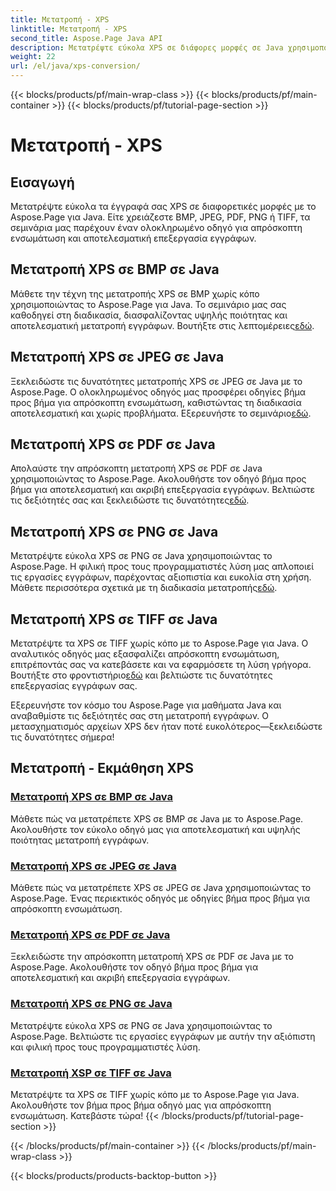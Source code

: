 ```yaml
---
title: Μετατροπή - XPS
linktitle: Μετατροπή - XPS
second_title: Aspose.Page Java API
description: Μετατρέψτε εύκολα XPS σε διάφορες μορφές σε Java χρησιμοποιώντας το Aspose.Page. Βελτιώστε την επεξεργασία εγγράφων με τους οδηγούς βήμα προς βήμα για ακριβή και αποτελεσματική μετατροπή.
weight: 22
url: /el/java/xps-conversion/
---
```


{{< blocks/products/pf/main-wrap-class >}}
{{< blocks/products/pf/main-container >}}
{{< blocks/products/pf/tutorial-page-section >}}

# Μετατροπή - XPS


## Εισαγωγή

Μετατρέψτε εύκολα τα έγγραφά σας XPS σε διαφορετικές μορφές με το Aspose.Page για Java. Είτε χρειάζεστε BMP, JPEG, PDF, PNG ή TIFF, τα σεμινάρια μας παρέχουν έναν ολοκληρωμένο οδηγό για απρόσκοπτη ενσωμάτωση και αποτελεσματική επεξεργασία εγγράφων.

## Μετατροπή XPS σε BMP σε Java

 Μάθετε την τέχνη της μετατροπής XPS σε BMP χωρίς κόπο χρησιμοποιώντας το Aspose.Page για Java. Το σεμινάριο μας σας καθοδηγεί στη διαδικασία, διασφαλίζοντας υψηλής ποιότητας και αποτελεσματική μετατροπή εγγράφων. Βουτήξτε στις λεπτομέρειες[εδώ](./to-bmp/).

## Μετατροπή XPS σε JPEG σε Java

Ξεκλειδώστε τις δυνατότητες μετατροπής XPS σε JPEG σε Java με το Aspose.Page. Ο ολοκληρωμένος οδηγός μας προσφέρει οδηγίες βήμα προς βήμα για απρόσκοπτη ενσωμάτωση, καθιστώντας τη διαδικασία αποτελεσματική και χωρίς προβλήματα. Εξερευνήστε το σεμινάριο[εδώ](./to-jpeg/).

## Μετατροπή XPS σε PDF σε Java

 Απολαύστε την απρόσκοπτη μετατροπή XPS σε PDF σε Java χρησιμοποιώντας το Aspose.Page. Ακολουθήστε τον οδηγό βήμα προς βήμα για αποτελεσματική και ακριβή επεξεργασία εγγράφων. Βελτιώστε τις δεξιότητές σας και ξεκλειδώστε τις δυνατότητες[εδώ](./to-pdf/).

## Μετατροπή XPS σε PNG σε Java

 Μετατρέψτε εύκολα XPS σε PNG σε Java χρησιμοποιώντας το Aspose.Page. Η φιλική προς τους προγραμματιστές λύση μας απλοποιεί τις εργασίες εγγράφων, παρέχοντας αξιοπιστία και ευκολία στη χρήση. Μάθετε περισσότερα σχετικά με τη διαδικασία μετατροπής[εδώ](./to-png/).

## Μετατροπή XPS σε TIFF σε Java

 Μετατρέψτε τα XPS σε TIFF χωρίς κόπο με το Aspose.Page για Java. Ο αναλυτικός οδηγός μας εξασφαλίζει απρόσκοπτη ενσωμάτωση, επιτρέποντάς σας να κατεβάσετε και να εφαρμόσετε τη λύση γρήγορα. Βουτήξτε στο φροντιστήριο[εδώ](./to-tiff/) και βελτιώστε τις δυνατότητες επεξεργασίας εγγράφων σας.

Εξερευνήστε τον κόσμο του Aspose.Page για μαθήματα Java και αναβαθμίστε τις δεξιότητές σας στη μετατροπή εγγράφων. Ο μετασχηματισμός αρχείων XPS δεν ήταν ποτέ ευκολότερος—ξεκλειδώστε τις δυνατότητες σήμερα!
## Μετατροπή - Εκμάθηση XPS
### [Μετατροπή XPS σε BMP σε Java](./to-bmp/)
Μάθετε πώς να μετατρέπετε XPS σε BMP σε Java με το Aspose.Page. Ακολουθήστε τον εύκολο οδηγό μας για αποτελεσματική και υψηλής ποιότητας μετατροπή εγγράφων.
### [Μετατροπή XPS σε JPEG σε Java](./to-jpeg/)
Μάθετε πώς να μετατρέπετε XPS σε JPEG σε Java χρησιμοποιώντας το Aspose.Page. Ένας περιεκτικός οδηγός με οδηγίες βήμα προς βήμα για απρόσκοπτη ενσωμάτωση.
### [Μετατροπή XPS σε PDF σε Java](./to-pdf/)
Ξεκλειδώστε την απρόσκοπτη μετατροπή XPS σε PDF σε Java με το Aspose.Page. Ακολουθήστε τον οδηγό βήμα προς βήμα για αποτελεσματική και ακριβή επεξεργασία εγγράφων.
### [Μετατροπή XPS σε PNG σε Java](./to-png/)
Μετατρέψτε εύκολα XPS σε PNG σε Java χρησιμοποιώντας το Aspose.Page. Βελτιώστε τις εργασίες εγγράφων με αυτήν την αξιόπιστη και φιλική προς τους προγραμματιστές λύση.
### [Μετατροπή XSP σε TIFF σε Java](./to-tiff/)
Μετατρέψτε τα XPS σε TIFF χωρίς κόπο με το Aspose.Page για Java. Ακολουθήστε τον βήμα προς βήμα οδηγό μας για απρόσκοπτη ενσωμάτωση. Κατεβάστε τώρα!
{{< /blocks/products/pf/tutorial-page-section >}}

{{< /blocks/products/pf/main-container >}}
{{< /blocks/products/pf/main-wrap-class >}}

{{< blocks/products/products-backtop-button >}}
